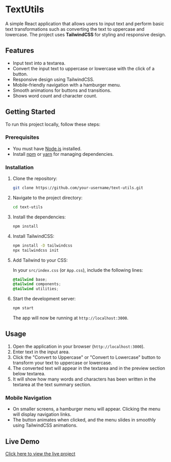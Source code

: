 # TextUtils

A simple React application that allows users to input text and perform basic text transformations such as converting the text to uppercase and lowercase. The project uses **TailwindCSS** for styling and responsive design.

## Features

- Input text into a textarea.
- Convert the input text to uppercase or lowercase with the click of a button.
- Responsive design using TailwindCSS.
- Mobile-friendly navigation with a hamburger menu.
- Smooth animations for buttons and transitions.
- Shows word count and character count.

## Getting Started

To run this project locally, follow these steps:

### Prerequisites

- You must have [Node.js](https://nodejs.org/) installed.
- Install [npm](https://www.npmjs.com/) or [yarn](https://yarnpkg.com/) for managing dependencies.

### Installation

1. Clone the repository:

   ```bash
   git clone https://github.com/your-username/text-utils.git
   ```

2. Navigate to the project directory:

   ```bash
   cd text-utils
   ```

3. Install the dependencies:

   ```bash
   npm install
   ```

4. Install TailwindCSS:

   ```bash
   npm install -D tailwindcss
   npx tailwindcss init
   ```

5. Add Tailwind to your CSS:

   In your `src/index.css` (or `App.css`), include the following lines:

   ```css
   @tailwind base;
   @tailwind components;
   @tailwind utilities;
   ```

6. Start the development server:

   ```bash
   npm start
   ```

   The app will now be running at `http://localhost:3000`.

## Usage

1. Open the application in your browser (`http://localhost:3000`).
2. Enter text in the input area.
3. Click the "Convert to Uppercase" or "Convert to Lowercase" button to transform your text to uppercase or lowercase.
4. The converted text will appear in the textarea and in the preview section below textarea.
5. It will show how many words and characters has been written in the textarea at the text summary section.

### Mobile Navigation

- On smaller screens, a hamburger menu will appear. Clicking the menu will display navigation links.
- The button animates when clicked, and the menu slides in smoothly using TailwindCSS animations.

## Live Demo

[Click here to view the live project](https://convertcraft.netlify.app/) <!-- Add your live project link here -->

